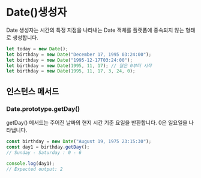 # Date()생성자

Date 생성자는 시간의 특정 지점을 나타내는 Date 객체를 플랫폼에 종속되지 않는 형태로 생성합니다.

```js
let today = new Date();
let birthday = new Date("December 17, 1995 03:24:00");
let birthday = new Date("1995-12-17T03:24:00");
let birthday = new Date(1995, 11, 17); // 월은 0부터 시작
let birthday = new Date(1995, 11, 17, 3, 24, 0);
```

## 인스턴스 메서드

### Date.prototype.getDay()

getDay() 메서드는 주어진 날짜의 현지 시간 기준 요일을 반환합니다. 0은 일요일을 나타냅니다.

```js
const birthday = new Date("August 19, 1975 23:15:30");
const day1 = birthday.getDay();
// Sunday - Saturday : 0 - 6

console.log(day1);
// Expected output: 2
```
